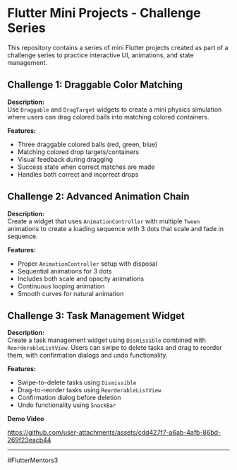 # Flutter Mini Projects - Challenge Series

This repository contains a series of mini Flutter projects created as part of a challenge series to practice interactive UI, animations, and state management.

## Challenge 1: Draggable Color Matching

**Description:**  
Use `Draggable` and `DragTarget` widgets to create a mini physics simulation where users can drag colored balls into matching colored containers.

**Features:**  
- Three draggable colored balls (red, green, blue)  
- Matching colored drop targets/containers  
- Visual feedback during dragging  
- Success state when correct matches are made  
- Handles both correct and incorrect drops  

## Challenge 2: Advanced Animation Chain

**Description:**  
Create a widget that uses `AnimationController` with multiple `Tween` animations to create a loading sequence with 3 dots that scale and fade in sequence.

**Features:**  
- Proper `AnimationController` setup with disposal  
- Sequential animations for 3 dots  
- Includes both scale and opacity animations  
- Continuous looping animation  
- Smooth curves for natural animation  

## Challenge 3: Task Management Widget

**Description:**  
Create a task management widget using `Dismissible` combined with `ReorderableListView`. Users can swipe to delete tasks and drag to reorder them, with confirmation dialogs and undo functionality.

**Features:**  
- Swipe-to-delete tasks using `Dismissible`  
- Drag-to-reorder tasks using `ReorderableListView`  
- Confirmation dialog before deletion  
- Undo functionality using `SnackBar`  

**Demo Video**  

https://github.com/user-attachments/assets/cdd427f7-a6ab-4afb-86bd-269f23eacb44


---
#FlutterMentors3


